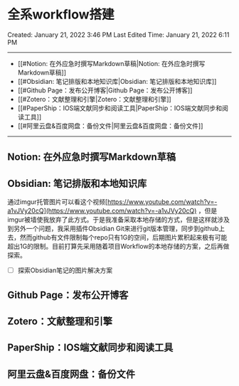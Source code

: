 # 全系workflow搭建
Created: January 21, 2022 3:46 PM
Last Edited Time: January 21, 2022 6:11 PM

---
- [[#Notion: 在外应急时撰写Markdown草稿|Notion: 在外应急时撰写Markdown草稿]]
- [[#Obsidian: 笔记排版和本地知识库|Obsidian: 笔记排版和本地知识库]]
- [[#Github Page：发布公开博客|Github Page：发布公开博客]]
- [[#Zotero：文献整理和引擎|Zotero：文献整理和引擎]]
- [[#PaperShip：IOS端文献同步和阅读工具|PaperShip：IOS端文献同步和阅读工具]]
- [[#阿里云盘&百度网盘：备份文件|阿里云盘&百度网盘：备份文件]]

---
## Notion: 在外应急时撰写Markdown草稿

## Obsidian: 笔记排版和本地知识库
通过imgur托管图片可以看这个视频[https://www.youtube.com/watch?v=-a1vJVy20cQ](https://www.youtube.com/watch?v=-a1vJVy20cQ) ，但是imgur被墙使我放弃了此方式。于是我准备采取本地存储的方式，但是这样就涉及到另外一个问题，我采用插件Obsidian Git来进行git版本管理，同步到github上去，然而github有文件限制每个repo只有1G的空间，后期图片累积起来极有可能超出1G的限制。目前打算先采用随着项目Workflow的本地存储的方案，之后再做探索。
- [ ]  探索Obsidian笔记的图片解决方案

## Github Page：发布公开博客

## Zotero：文献整理和引擎

## PaperShip：IOS端文献同步和阅读工具

## 阿里云盘&百度网盘：备份文件
